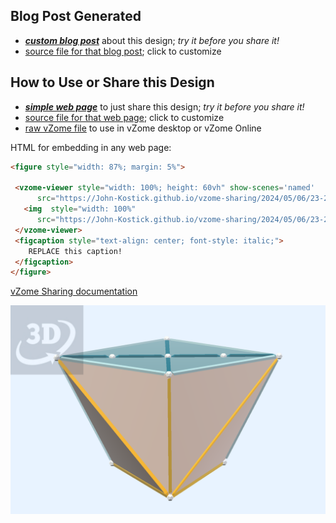 
## Blog Post Generated

 - [***custom blog post***](<https://John-Kostick.github.io/vzome-sharing/2024/05/06/Ten-of-Diamonds-Decahedron-23-22-37.html>) about this design; *try it before you share it!*
 - [source file for that blog post](<https://github.com/John-Kostick/vzome-sharing/edit/main/_posts/2024-05-06-Ten-of-Diamonds-Decahedron-23-22-37.md>); click to customize
 


## How to Use or Share this Design

 - [***simple web page***](<https://John-Kostick.github.io/vzome-sharing/2024/05/06/23-22-37-Ten-of-Diamonds-Decahedron/>) to just share this design; *try it before you share it!*
 - [source file for that web page](<https://github.com/John-Kostick/vzome-sharing/edit/main/2024/05/06/23-22-37-Ten-of-Diamonds-Decahedron/index.md>); click to customize
 - [raw vZome file](<https://raw.githubusercontent.com/John-Kostick/vzome-sharing/main/2024/05/06/23-22-37-Ten-of-Diamonds-Decahedron/Ten-of-Diamonds-Decahedron.vZome>) to use in vZome desktop or vZome Online
 
 HTML for embedding in any web page:
 ```html
<figure style="width: 87%; margin: 5%">
  
  <vzome-viewer style="width: 100%; height: 60vh" show-scenes='named'
       src="https://John-Kostick.github.io/vzome-sharing/2024/05/06/23-22-37-Ten-of-Diamonds-Decahedron/Ten-of-Diamonds-Decahedron.vZome" >
    <img  style="width: 100%"
       src="https://John-Kostick.github.io/vzome-sharing/2024/05/06/23-22-37-Ten-of-Diamonds-Decahedron/Ten-of-Diamonds-Decahedron.png" >
  </vzome-viewer>
  <figcaption style="text-align: center; font-style: italic;">
     REPLACE this caption!
  </figcaption>
</figure>

 ```

[vZome Sharing documentation](https://vzome.github.io/vzome/sharing.html#how-it-works)

![Image](<Ten-of-Diamonds-Decahedron.png>)

